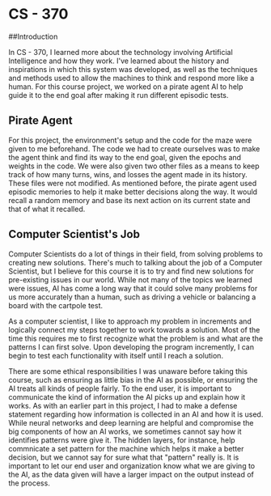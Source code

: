 # CS - 370
##Introduction

In CS - 370, I learned more about the technology involving Artificial Intelligence and how they work. I've learned about the history and inspirations in which this system was developed, as well as the techniques and methods used to allow the machines to think and respond more like a human. For this course project, we worked on a pirate agent AI to help guide it to the end goal after making it run different episodic tests.

## Pirate Agent

For this project, the environment's setup and the code for the maze were given to me beforehand. The code we had to create ourselves was to make the agent think and find its way to the end goal, given the epochs and weights in the code. We were also given two other files as a means to keep track of how many turns, wins, and losses the agent made in its history. These files were not modified. As mentioned before, the pirate agent used episodic memories to help it make better decisions along the way. It would recall a random memory and base its next action on its current state and that of what it recalled.

## Computer Scientist's Job
Computer Scientists do a lot of things in their field, from solving problems to creating new solutions. There's much to talking about the job of a Computer Scientist, but I believe for this course it is to try and find new solutions for pre-existing issues in our world. While not many of the topics we learned were issues, AI has come a long way that it could solve many problems for us more accurately than a human, such as driving a vehicle or balancing a board with the cartpole test.

As a computer scientist, I like to approach my problem in increments and logically connect my steps together to work towards a solution. Most of the time this requires me to first recognize what the problem is and what are the patterns I can first solve. Upon developing the program incremently, I can begin to test each functionality with itself until I reach a solution.

There are some ethical responsibilities I was unaware before taking this course, such as ensuring as little bias in the AI as possible, or ensuring the AI treats all kinds of people fairly. To the end user, it is important to communicate the kind of information the AI picks up and explain how it works. As with an earlier part in this project, I had to make a defense statement regarding how information is collected in an AI and how it is used. While neural networks and deep learning are helpful and compromise the big components of how an AI works, we sometimes cannot say how it identifies patterns were give it. The hidden layers, for instance, help commnicate a set pattern for the machine which helps it make a better decision, but we cannot say for sure what that "pattern" really is. It is important to let our end user and organization know what we are giving to the AI, as the data given will have a larger impact on the output instead of the process.
